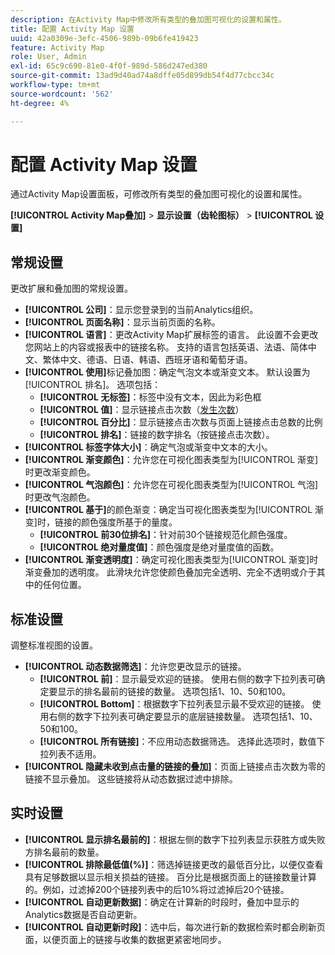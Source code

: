 ```yaml
---
description: 在Activity Map中修改所有类型的叠加图可视化的设置和属性。
title: 配置 Activity Map 设置
uuid: 42a0309e-3efc-4506-989b-09b6fe419423
feature: Activity Map
role: User, Admin
exl-id: 65c9c690-81e0-4f0f-989d-586d247ed380
source-git-commit: 13ad9d40ad74a8dffe05d899db54f4d77cbcc34c
workflow-type: tm+mt
source-wordcount: '562'
ht-degree: 4%

---
```


# 配置 Activity Map 设置

通过Activity Map设置面板，可修改所有类型的叠加图可视化的设置和属性。

**[!UICONTROL Activity Map叠加]** > **显示设置（齿轮图标）** > **[!UICONTROL 设置]**

## 常规设置

更改扩展和叠加图的常规设置。

* **[!UICONTROL 公司]**：显示您登录到的当前Analytics组织。
* **[!UICONTROL 页面名称]**：显示当前页面的名称。
* **[!UICONTROL 语言]**：更改Activity Map扩展标签的语言。 此设置不会更改您网站上的内容或报表中的链接名称。 支持的语言包括英语、法语、简体中文、繁体中文、德语、日语、韩语、西班牙语和葡萄牙语。
* **[!UICONTROL 使用]**&#x200B;标记叠加图：确定气泡文本或渐变文本。 默认设置为[!UICONTROL 排名]。 选项包括：
   * **[!UICONTROL 无标签]**：标签中没有文本，因此为彩色框
   * **[!UICONTROL 值]**：显示链接点击次数（[发生次数](/help/components/metrics/occurrences.md)）
   * **[!UICONTROL 百分比]**：显示链接点击次数与页面上链接点击总数的比例
   * **[!UICONTROL 排名]**：链接的数字排名（按链接点击次数）。
* **[!UICONTROL 标签字体大小]**：确定气泡或渐变中文本的大小。
* **[!UICONTROL 渐变颜色]**：允许您在可视化图表类型为[!UICONTROL 渐变]时更改渐变颜色。
* **[!UICONTROL 气泡颜色]**：允许您在可视化图表类型为[!UICONTROL 气泡]时更改气泡颜色。
* **[!UICONTROL 基于]**&#x200B;的颜色渐变：确定当可视化图表类型为[!UICONTROL 渐变]时，链接的颜色强度所基于的量度。
   * **[!UICONTROL 前30位排名]**：针对前30个链接规范化颜色强度。
   * **[!UICONTROL 绝对量度值]**：颜色强度是绝对量度值的函数。
* **[!UICONTROL 渐变透明度]**：确定可视化图表类型为[!UICONTROL 渐变]时渐变叠加的透明度。 此滑块允许您使颜色叠加完全透明、完全不透明或介于其中的任何位置。

## 标准设置

调整标准视图的设置。

* **[!UICONTROL 动态数据筛选]**：允许您更改显示的链接。
   * **[!UICONTROL 前]**：显示最受欢迎的链接。 使用右侧的数字下拉列表可确定要显示的排名最前的链接的数量。 选项包括1、10、50和100。
   * **[!UICONTROL Bottom]**：根据数字下拉列表显示最不受欢迎的链接。 使用右侧的数字下拉列表可确定要显示的底层链接数量。 选项包括1、10、50和100。
   * **[!UICONTROL 所有链接]**：不应用动态数据筛选。 选择此选项时，数值下拉列表不适用。
* **[!UICONTROL 隐藏未收到点击量的链接的叠加]**：页面上链接点击次数为零的链接不显示叠加。 这些链接将从动态数据过滤中排除。

## 实时设置

* **[!UICONTROL 显示排名最前的]**：根据左侧的数字下拉列表显示获胜方或失败方排名最前的数量。
* **[!UICONTROL 排除最低值(%)]**：筛选掉链接更改的最低百分比，以便仅查看具有足够数据以显示相关损益的链接。 百分比是根据页面上的链接数量计算的。例如，过滤掉200个链接列表中的后10%将过滤掉后20个链接。
* **[!UICONTROL 自动更新数据]**：确定在计算新的时段时，叠加中显示的Analytics数据是否自动更新。
* **[!UICONTROL 自动更新时段]**：选中后，每次进行新的数据检索时都会刷新页面，以便页面上的链接与收集的数据更紧密地同步。
